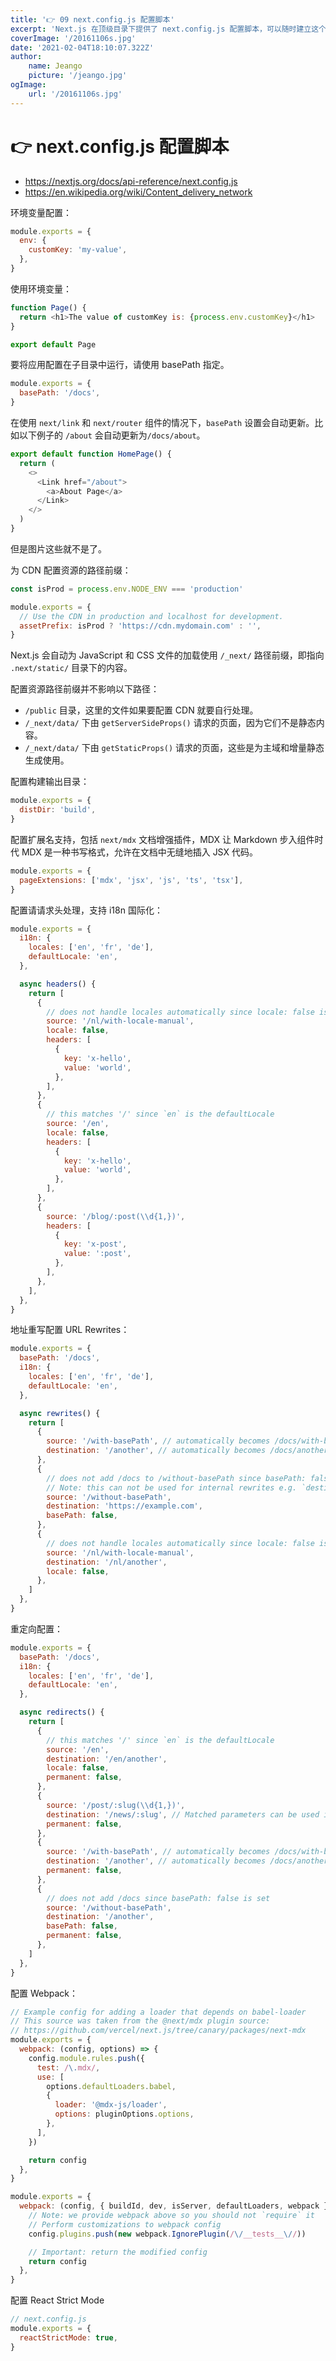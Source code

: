 ```yaml
---
title: '👉 09 next.config.js 配置脚本'
excerpt: 'Next.js 在顶级目录下提供了 next.config.js 配置脚本，可以随时建立这个配置文件'
coverImage: '/20161106s.jpg'
date: '2021-02-04T18:10:07.322Z'
author:
    name: Jeango
    picture: '/jeango.jpg'
ogImage:
    url: '/20161106s.jpg'
---
```


# 👉 next.config.js 配置脚本
- https://nextjs.org/docs/api-reference/next.config.js
- https://en.wikipedia.org/wiki/Content_delivery_network

环境变量配置：

```js
module.exports = {
  env: {
    customKey: 'my-value',
  },
}
```

使用环境变量：

```js
function Page() {
  return <h1>The value of customKey is: {process.env.customKey}</h1>
}

export default Page

```


要将应用配置在子目录中运行，请使用 basePath 指定。

```js
module.exports = {
  basePath: '/docs',
}
```

在使用 `next/link` 和 `next/router` 组件的情况下，`basePath` 设置会自动更新。比如以下例子的 `/about` 会自动更新为`/docs/about`。

```ts
export default function HomePage() {
  return (
    <>
      <Link href="/about">
        <a>About Page</a>
      </Link>
    </>
  )
}
```

但是图片这些就不是了。


为 CDN 配置资源的路径前缀：

```js
const isProd = process.env.NODE_ENV === 'production'

module.exports = {
  // Use the CDN in production and localhost for development.
  assetPrefix: isProd ? 'https://cdn.mydomain.com' : '',
}
```

Next.js 会自动为 JavaScript 和 CSS 文件的加载使用 `/_next/` 路径前缀，即指向 `.next/static/` 目录下的内容。

配置资源路径前缀并不影响以下路径：

- `/public` 目录，这里的文件如果要配置 CDN 就要自行处理。
- `/_next/data/` 下由 `getServerSideProps()` 请求的页面，因为它们不是静态内容。
- `/_next/data/` 下由 `getStaticProps()` 请求的页面，这些是为主域和增量静态生成使用。


配置构建输出目录：

```js
module.exports = {
  distDir: 'build',
}
```

配置扩展名支持，包括 `next/mdx` 文档增强插件，MDX 让 Markdown 步入组件时代 MDX 是一种书写格式，允许在文档中无缝地插入 JSX 代码。

```js
module.exports = {
  pageExtensions: ['mdx', 'jsx', 'js', 'ts', 'tsx'],
}
```

配置请请求头处理，支持 i18n 国际化：

```js
module.exports = {
  i18n: {
    locales: ['en', 'fr', 'de'],
    defaultLocale: 'en',
  },

  async headers() {
    return [
      {
        // does not handle locales automatically since locale: false is set
        source: '/nl/with-locale-manual',
        locale: false,
        headers: [
          {
            key: 'x-hello',
            value: 'world',
          },
        ],
      },
      {
        // this matches '/' since `en` is the defaultLocale
        source: '/en',
        locale: false,
        headers: [
          {
            key: 'x-hello',
            value: 'world',
          },
        ],
      },
      {
        source: '/blog/:post(\\d{1,})',
        headers: [
          {
            key: 'x-post',
            value: ':post',
          },
        ],
      },
    ],
  },
}
```

地址重写配置 URL Rewrites：

```js
module.exports = {
  basePath: '/docs',
  i18n: {
    locales: ['en', 'fr', 'de'],
    defaultLocale: 'en',
  },

  async rewrites() {
    return [
      {
        source: '/with-basePath', // automatically becomes /docs/with-basePath
        destination: '/another', // automatically becomes /docs/another
      },
      {
        // does not add /docs to /without-basePath since basePath: false is set
        // Note: this can not be used for internal rewrites e.g. `destination: '/another'`
        source: '/without-basePath',
        destination: 'https://example.com',
        basePath: false,
      },
      {
        // does not handle locales automatically since locale: false is set
        source: '/nl/with-locale-manual',
        destination: '/nl/another',
        locale: false,
      },
    ]
  },
}
```

重定向配置：

```js
module.exports = {
  basePath: '/docs',
  i18n: {
    locales: ['en', 'fr', 'de'],
    defaultLocale: 'en',
  },

  async redirects() {
    return [
      {
        // this matches '/' since `en` is the defaultLocale
        source: '/en',
        destination: '/en/another',
        locale: false,
        permanent: false,
      },
      {
        source: '/post/:slug(\\d{1,})',
        destination: '/news/:slug', // Matched parameters can be used in the destination
        permanent: false,
      },
      {
        source: '/with-basePath', // automatically becomes /docs/with-basePath
        destination: '/another', // automatically becomes /docs/another
        permanent: false,
      },
      {
        // does not add /docs since basePath: false is set
        source: '/without-basePath',
        destination: '/another',
        basePath: false,
        permanent: false,
      },
    ]
  },
}
```



配置 Webpack：

```js
// Example config for adding a loader that depends on babel-loader
// This source was taken from the @next/mdx plugin source:
// https://github.com/vercel/next.js/tree/canary/packages/next-mdx
module.exports = {
  webpack: (config, options) => {
    config.module.rules.push({
      test: /\.mdx/,
      use: [
        options.defaultLoaders.babel,
        {
          loader: '@mdx-js/loader',
          options: pluginOptions.options,
        },
      ],
    })

    return config
  },
}
```

```js
module.exports = {
  webpack: (config, { buildId, dev, isServer, defaultLoaders, webpack }) => {
    // Note: we provide webpack above so you should not `require` it
    // Perform customizations to webpack config
    config.plugins.push(new webpack.IgnorePlugin(/\/__tests__\//))

    // Important: return the modified config
    return config
  },
}
```




配置 React Strict Mode 

```js
// next.config.js
module.exports = {
  reactStrictMode: true,
}
```
